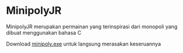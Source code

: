 # MinipolyJR

MinipolyJR merupakan permainan yang terinspirasi dari monopoli yang dibuat menggunakan bahasa C

Download [minipoly.exe](https://github.com/jovanshelomo/MinipolyJR/releases) untuk langsung merasakan keseruannya
